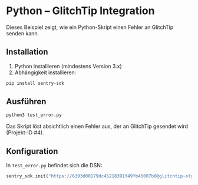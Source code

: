 # Python – GlitchTip Integration

Dieses Beispiel zeigt, wie ein Python-Skript einen Fehler an GlitchTip senden kann.

## Installation

1. Python installieren (mindestens Version 3.x)
2. Abhängigkeit installieren:
```bash
pip install sentry-sdk
```

## Ausführen

```bash
python3 test_error.py
```

Das Skript löst absichtlich einen Fehler aus, der an GlitchTip gesendet wird (Projekt-ID #4).

## Konfiguration

In `test_error.py` befindet sich die DSN:
```python
sentry_sdk.init("https://6393d00179dc45218391f49fb45007b0@glitchtip-stg.puzzle.ch/4")
```
